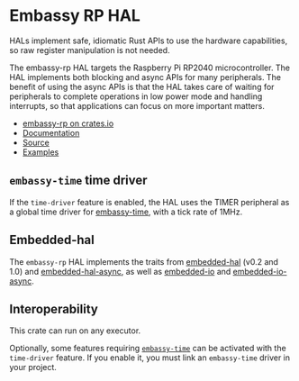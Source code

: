 # Embassy RP HAL

HALs implement safe, idiomatic Rust APIs to use the hardware capabilities, so raw register manipulation is not needed.

The embassy-rp HAL targets the Raspberry Pi RP2040 microcontroller. The HAL implements both blocking and async APIs
for many peripherals. The benefit of using the async APIs is that the HAL takes care of waiting for peripherals to
complete operations in low power mode and handling interrupts, so that applications can focus on more important matters.

* [embassy-rp on crates.io](https://crates.io/crates/embassy-rp)
* [Documentation](https://docs.embassy.dev/embassy-rp/)
* [Source](https://github.com/embassy-rs/embassy/tree/main/embassy-rp)
* [Examples](https://github.com/embassy-rs/embassy/tree/main/examples/rp/src/bin)

## `embassy-time` time driver

If the `time-driver` feature is enabled, the HAL uses the TIMER peripheral as a global time driver for [embassy-time](https://crates.io/crates/embassy-time), with a tick rate of 1MHz.

## Embedded-hal

The `embassy-rp` HAL implements the traits from [embedded-hal](https://crates.io/crates/embedded-hal) (v0.2 and 1.0) and [embedded-hal-async](https://crates.io/crates/embedded-hal-async), as well as [embedded-io](https://crates.io/crates/embedded-io) and [embedded-io-async](https://crates.io/crates/embedded-io-async).

## Interoperability

This crate can run on any executor.

Optionally, some features requiring [`embassy-time`](https://crates.io/crates/embassy-time) can be activated with the `time-driver` feature. If you enable it,
you must link an `embassy-time` driver in your project.
